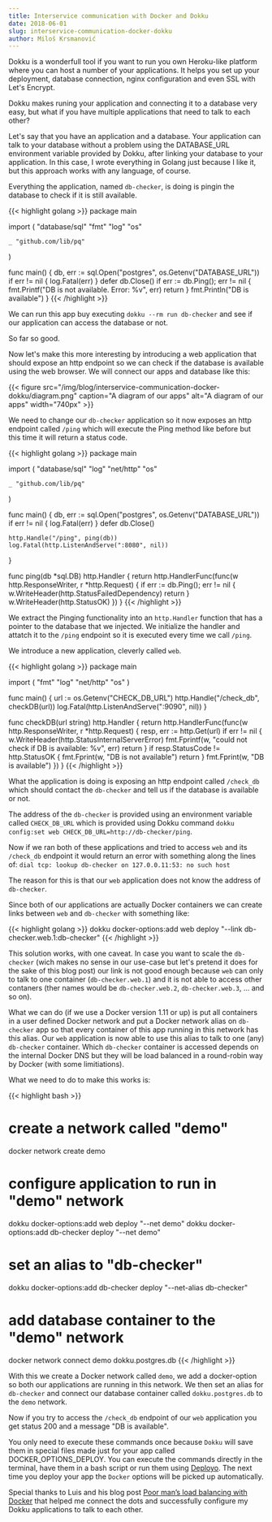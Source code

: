 ```yaml
---
title: Interservice communication with Docker and Dokku
date: 2018-06-01
slug: interservice-communication-docker-dokku
author: Miloš Krsmanović
---
```


Dokku is a wonderfull tool if you want to run you own Heroku-like platform where you can host a number of your applications. It helps you set up your deployment, database connection, nginx configuration and even SSL with Let's Encrypt.

Dokku makes runing your application and connecting it to a database very easy, but what if you have multiple applications that need to talk to each other?

Let's say that you have an application and a database. Your application can talk to your database without a problem using the DATABASE_URL environment variable provided by Dokku, after linking your database to your application. In this case, I wrote everything in Golang just because I like it, but this approach works with any language, of course.

Everything the application, named `db-checker`, is doing is pingin the database to check if it is still available.

{{< highlight golang >}}
package main

import (
	"database/sql"
	"fmt"
	"log"
	"os"

	_ "github.com/lib/pq"
)

func main() {
	db, err := sql.Open("postgres", os.Getenv("DATABASE_URL"))
	if err != nil {
		log.Fatal(err)
	}
	defer db.Close()
	if err := db.Ping(); err != nil {
		fmt.Printf("DB is not available. Error: %v", err)
		return
	}
	fmt.Println("DB is available")
}
{{< /highlight >}}

We can run this app buy executing `dokku --rm run db-checker` and see if our application can access the database or not.

So far so good.

Now let's make this more interesting by introducing a web application that should expose an http endpoint so we can check if the database is available using the web browser. We will connect our apps and database like this:

{{< figure src="/img/blog/interservice-communication-docker-dokku/diagram.png" caption="A diagram of our apps" alt="A diagram of our apps" width="740px" >}}

We need to change our `db-checker` application so it now exposes an http endpoint called `/ping` which will execute the Ping method like before but this time it will return a status code.

{{< highlight golang >}}
package main

import (
	"database/sql"
	"log"
	"net/http"
	"os"

	_ "github.com/lib/pq"
)

func main() {
	db, err := sql.Open("postgres", os.Getenv("DATABASE_URL"))
	if err != nil {
		log.Fatal(err)
	}
	defer db.Close()

	http.Handle("/ping", ping(db))
	log.Fatal(http.ListenAndServe(":8080", nil))
}

func ping(db *sql.DB) http.Handler {
	return http.HandlerFunc(func(w http.ResponseWriter, r *http.Request) {
		if err := db.Ping(); err != nil {
			w.WriteHeader(http.StatusFailedDependency)
			return
		}
		w.WriteHeader(http.StatusOK)
	})
}
{{< /highlight >}}

We extract the Pinging functionality into an `http.Handler` function that has a pointer to the database that we injected. We initialize the handler and attatch it to the `/ping` endpoint so it is executed every time we call `/ping`.

We introduce a new application, cleverly called `web`.

{{< highlight golang >}}
package main

import (
	"fmt"
	"log"
	"net/http"
	"os"
)

func main() {
	url := os.Getenv("CHECK_DB_URL")
	http.Handle("/check_db", checkDB(url))
	log.Fatal(http.ListenAndServe(":9090", nil))
}

func checkDB(url string) http.Handler {
	return http.HandlerFunc(func(w http.ResponseWriter, r *http.Request) {
		resp, err := http.Get(url)
		if err != nil {
			w.WriteHeader(http.StatusInternalServerError)
			fmt.Fprintf(w, "could not check if DB is available: %v", err)
			return
		}
		if resp.StatusCode != http.StatusOK {
			fmt.Fprint(w, "DB is not available")
			return
		}
		fmt.Fprint(w, "DB is available")
	})
}
{{< /highlight >}}

What the application is doing is exposing an http endpoint called `/check_db` which should contact the `db-checker` and tell us if the database is available or not.

The address of the `db-checker` is provided using an environment variable called `CHECK_DB_URL` which is provided using Dokku command `dokku config:set web CHECK_DB_URL=http://db-checker/ping`.

Now if we ran both of these applications and tried to access `web` and its `/check_db` endpoint it would return an error with something along the lines of: `dial tcp: lookup db-checker on 127.0.0.11:53: no such host`

The reason for this is that our `web` application does not know the address of `db-checker`.

Since both of our applications are actually Docker containers we can create links between `web` and `db-checker` with something like:

{{< highlight golang >}}
dokku docker-options:add web deploy "--link db-checker.web.1:db-checker"
{{< /highlight >}}

This solution works, with one caveat. In case you want to scale the `db-checker` (wich makes no sense in our use-case but let's pretend it does for the sake of this blog post) our link is not good enough because `web` can only to talk to one container (`db-checker.web.1`) and it is not able to access other contaners (ther names would be `db-checker.web.2`, `db-checker.web.3`, ... and so on).

What we can do (if we use a Docker version 1.11 or up) is put all containers in a user defined Docker network and put a Docker network alias on `db-checker` app so that every container of this app running in this network has this alias.
Our `web` application is now able to use this alias to talk to one (any) `db-checker` container. Which `db-checker` container is accessed depends on the internal Docker DNS but they will be load balanced in a round-robin way by Docker (with some limitiations).

What we need to do to make this works is:

{{< highlight bash >}}
#  create a network called "demo"
docker network create demo

# configure application to run in "demo" network 
dokku docker-options:add web deploy "--net demo"
dokku docker-options:add db-checker deploy "--net demo"

# set an alias to "db-checker"
dokku docker-options:add db-checker deploy "--net-alias db-checker"

# add database container to the "demo" network
docker network connect demo dokku.postgres.db
{{< /highlight >}}

With this we create a Docker network called `demo`, we add a docker-option so both our applications are running in this network. We then set an alias for `db-checker` and connect our database container called `dokku.postgres.db` to the `demo` network.

Now if you try to access the `/check_db` endpoint of our `web` application you get status 200 and a message "DB is available".

You only need to execute these commands once because `Dokku` will save them in special files made just for your app called DOCKER_OPTIONS_DEPLOY. You can execute the commands directly in the terminal, have them in a bash script or run them using [Deployo](https://deployo.me). The next time you deploy your app the `Docker` options will be picked up automatically.

Special thanks to Luis and his blog post [Poor man’s load balancing with Docker](https://medium.com/@lherrera/poor-mans-load-balancing-with-docker-2be014983e5) that helped me connect the dots and successfully configure my Dokku  applications to talk to each other.